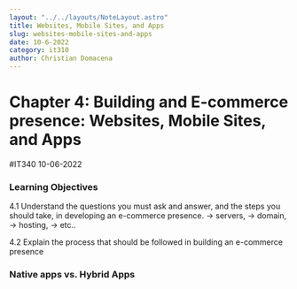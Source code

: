 ```yaml
---
layout: "../../layouts/NoteLayout.astro"
title: Websites, Mobile Sites, and Apps
slug: websites-mobile-sites-and-apps
date: 10-6-2022
category: it310
author: Christian Domacena
---
```


# Chapter 4: Building and E-commerce presence: Websites, Mobile Sites, and Apps

#IT340 10-06-2022

### Learning Objectives

4.1 Understand the questions you must ask and answer, and the steps you should take, in developing an e-commerce presence.
-> servers,
-> domain,
-> hosting,
-> etc..

4.2 Explain the process that should be followed in building an e-commerce presence

### Native apps vs. Hybrid Apps

